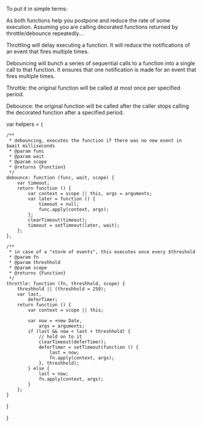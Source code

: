 To put it in simple terms:

As both functions help you postpone and reduce the rate of some execution. Assuming you are calling decorated functions returned by throttle/debounce repeatedly...

Throttling will delay executing a function. It will reduce the notifications of an event that fires multiple times.

Debouncing will bunch a series of sequential calls to a function into a single call to that function. It ensures that one notification is made for an event that fires multiple times.

Throttle: the original function will be called at most once per specified period.

Debounce: the original function will be called after the caller stops calling the decorated function after a specified period.

var helpers = {

    /**
     * debouncing, executes the function if there was no new event in $wait milliseconds
     * @param func
     * @param wait
     * @param scope
     * @returns {Function}
     */
    debounce: function (func, wait, scope) {
        var timeout;
        return function () {
            var context = scope || this, args = arguments;
            var later = function () {
                timeout = null;
                func.apply(context, args);
            };
            clearTimeout(timeout);
            timeout = setTimeout(later, wait);
        };
    },

    /**
     * in case of a "storm of events", this executes once every $threshold
     * @param fn
     * @param threshhold
     * @param scope
     * @returns {Function}
     */
    throttle: function (fn, threshhold, scope) {
        threshhold || (threshhold = 250);
        var last,
            deferTimer;
        return function () {
            var context = scope || this;

            var now = +new Date,
                args = arguments;
            if (last && now < last + threshhold) {
                // hold on to it
                clearTimeout(deferTimer);
                deferTimer = setTimeout(function () {
                    last = now;
                    fn.apply(context, args);
                }, threshhold);
            } else {
                last = now;
                fn.apply(context, args);
            }
        };
    }
}

}
